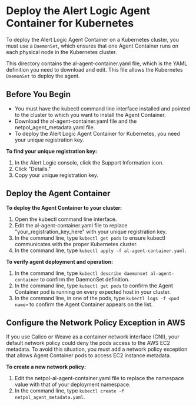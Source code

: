 # Deploy the Alert Logic Agent Container for Kubernetes

To deploy the Alert Logic Agent Container on a Kubernetes cluster, you must use a `DaemonSet`, which ensures that one Agent Container runs on each physical node in the Kubernetes cluster.

This directory contains the al-agent-container.yaml file, which is the YAML definition you need to download and edit. This file allows the Kubernetes `DaemonSet` to deploy the agent.

## Before You Begin
- You must have the kubectl command line interface installed and pointed to the cluster to which you want to install the Agent Container.
- Download the al-agent-container.yaml file and the netpol_agent_metadata.yaml file. 
- To deploy the Alert Logic Agent Container for Kubernetes, you need your unique registration key. 

**To find your unique registration key:**
1. In the Alert Logic console, click the Support Information icon.
2. Click "Details."
3. Copy your unique registration key.

## Deploy the Agent Container 
**To deploy the Agent Container to your cluster:**
1. Open the kubectl command line interface.
2. Edit the al-agent-container.yaml file to replace "your_registration_key_here" with your unique registration key.
3. In the command line, type  ```kubectl get pods``` to ensure kubectl communicates with the proper Kubernetes cluster.
4. In the command line, type ```kubectl apply -f al-agent-container.yaml```.

**To verify agent deployment and operation:**
1. In the command line, type ```kubectl describe daemonset al-agent-container``` to confirm the DaemonSet definition.
2. In the command line, type ```kubectl get pods``` to confirm the Agent Container pod is running on every expected host in your cluster.
3. In the command line, in one of the pods, type ```kubectl logs -f <pod name>``` to confirm the Agent Container appears on the list. 

## Configure the Network Policy Exception in AWS

If you use Calico or Weave as a container network interface (CNI), your default network policy could deny the pods access to the AWS EC2 metadata. To avoid this situation, you must add a network policy exception that allows Agent Container pods to access EC2 instance metadata.

**To create a new network policy:**

1. Edit the netpol-al-agent-container.yaml file to replace the namespace value with that of your deployment namespace.
2. In the command line, type ```kubectl create -f netpol_agent_metadata.yaml```.

